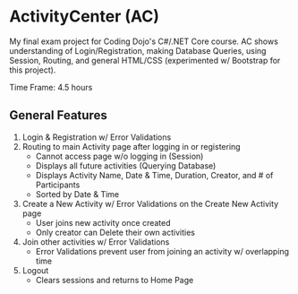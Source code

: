 # ActivityCenter (AC)
My final exam project for Coding Dojo's C#/.NET Core course.
AC shows understanding of Login/Registration, making Database Queries, using Session, Routing, and general HTML/CSS (experimented w/ Bootstrap for this project).

Time Frame: 4.5 hours


## General Features
1. Login & Registration w/ Error Validations
2. Routing to main Activity page after logging in or registering
   - Cannot access page w/o logging in (Session)
   - Displays all future activities (Querying Database)
   - Displays Activity Name, Date & Time, Duration, Creator, and # of Participants 
   - Sorted by Date & Time
3. Create a New Activity w/ Error Validations on the Create New Activity page
   - User joins new activity once created
   - Only creator can Delete their own activities
4. Join other activities w/ Error Validations
   - Error Validations prevent user from joining an activity w/ overlapping time
5. Logout
   - Clears sessions and returns to Home Page

